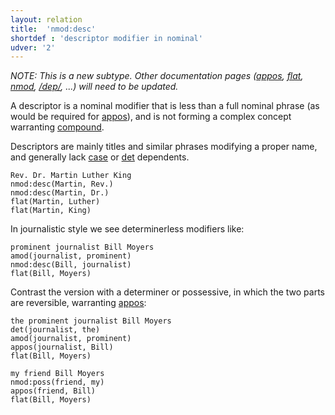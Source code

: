 ```yaml
---
layout: relation
title:  'nmod:desc'
shortdef : 'descriptor modifier in nominal'
udver: '2'
---
```


_NOTE: This is a new subtype. Other documentation pages ([appos](), [flat](), [nmod](), [/dep/](https://universaldependencies.org/en/dep/), ...) will need to be updated._

A descriptor is a nominal modifier that is less than a full nominal phrase (as would be required for [appos]()),
and is not forming a complex concept warranting [compound]().

Descriptors are mainly titles and similar phrases modifying a proper name, and generally lack [case]() or [det]() dependents.

~~~ sdparse
Rev. Dr. Martin Luther King
nmod:desc(Martin, Rev.)
nmod:desc(Martin, Dr.)
flat(Martin, Luther)
flat(Martin, King)
~~~

In journalistic style we see determinerless modifiers like:

~~~ sdparse
prominent journalist Bill Moyers
amod(journalist, prominent)
nmod:desc(Bill, journalist)
flat(Bill, Moyers)
~~~

Contrast the version with a determiner or possessive, in which the two parts are reversible, warranting [appos]():

~~~ sdparse
the prominent journalist Bill Moyers
det(journalist, the)
amod(journalist, prominent)
appos(journalist, Bill)
flat(Bill, Moyers)
~~~

~~~ sdparse
my friend Bill Moyers
nmod:poss(friend, my)
appos(friend, Bill)
flat(Bill, Moyers)
~~~
<!-- Interlanguage links updated Po 6. listopadu 2023, 21:43:04 CET -->

